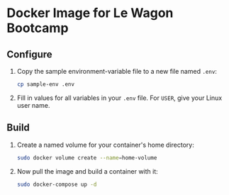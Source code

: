 # Docker Image for Le Wagon Bootcamp

## Configure
1. Copy the sample environment-variable file to a new file named `.env`:
    ```bash
    cp sample-env .env
    ```
2. Fill in values for all variables in your `.env` file. For `USER`, give your Linux user name.

## Build
1. Create a named volume for your container's home directory:
    ```bash
    sudo docker volume create --name=home-volume
    ```
2. Now pull the image and build a container with it:
    ```bash
    sudo docker-compose up -d
    ```
